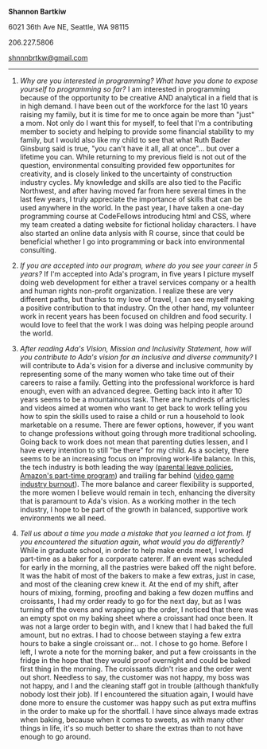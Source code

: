 **Shannon Bartkiw**

6021 36th Ave NE, Seattle, WA 98115

206.227.5806

shnnnbrtkw@gmail.com

---


1.  *Why are you interested in programming? What have you done to expose yourself to programming so far?*
I am interested in programming because of the opportunity to be creative AND analytical in a field that is in high demand. I have been out of the workforce for the last 10 years raising my family, but it is time for me to once again be more than "just" a mom. Not only do I want this for myself, to feel that I'm a contributing member to society and helping to provide some financial stability to my family, but I would also like my child to see that what Ruth Bader Ginsburg said is true, "you can't have it all, all at once"... but over a lifetime you can. While returning to my previous field is not out of the question, environmental consulting provided few opportunites for creativity, and is closely linked to the uncertainty of construction industry cycles. My knowledge and skills are also tied to the Pacific Northwest, and after having moved far from here several times in the last few years, I truly appreciate the importance of skills that can be used anywhere in the world. 
In the past year, I have taken a one-day programming course at CodeFellows introducing html and CSS, where my team created a dating website for fictional holiday characters. I have also started an online data anlysis with R course, since that could be beneficial whether I go into programming or back into environmental consulting. 
   
2.  *If you are accepted into our program, where do you see your career in 5 years?*
If I'm accepted into Ada's program, in five years I picture myself doing web development for either a travel services company or a health and human rights non-profit organization. I realize these are very different paths, but thanks to my love of travel, I can see myself making a positive contribution to that industry. On the other hand, my volunteer work in recent years has been focused on children and food security. I would love to feel that the work I was doing was helping people around the world. 

3.  *After reading Ada's Vision, Mission and Inclusivity Statement, how will you contribute to Ada's vision for an inclusive and diverse community?*
I will contribute to Ada's vision for a diverse and inclusive community by representing some of the many women who take time out of their careers to raise a family. Getting into the professional workforce is hard enough, even with an advanced degree. Getting back into it after 10 years seems to be a mountainous task. There are hundreds of articles and videos aimed at women who want to get back to work telling you how to spin the skills used to raise a child or run a household to look marketable on a resume. There are fewer options, however, if you want to change professions without going through more traditional schooling. 
Going back to work does not mean that parenting duties lessen, and I have every intention to still "be there" for my child. As a society, there seems to be an increasing focus on improving work-life balance. In this, the tech industry is both leading the way ([parental leave policies](http://www.theatlantic.com/business/archive/2016/03/tech-paid-paternity-leave/473922/), [Amazon's part-time program](https://www.washingtonpost.com/news/the-switch/wp/2016/08/26/amazon-is-piloting-teams-with-a-30-hour-work-week/)) and trailing far behind ([video game industry burnout](https://www.theguardian.com/technology/2015/feb/18/crunched-games-industry-exploiting-workforce-ea-spouse-software)). The more balance and career flexibility is supported, the more women I believe would remain in tech, enhancing the diversity that is paramount to Ada's vision. As a working mother in the tech industry, I hope to be part of the growth in balanced, supportive work environments we all need.   

4.  *Tell us about a time you made a mistake that you learned a lot from. If you encountered the situation again, what would you do differently?*
 While in graduate school, in order to help make ends meet, I worked part-time as a baker for a corporate caterer. If an event was scheduled for early in the morning, all the pastries were baked off the night before. It was the habit of most of the bakers to make a few extras, just in case, and most of the cleaning crew knew it. At the end of my shift, after hours of mixing, forming, proofing and baking a few dozen muffins and croissants, I had my order ready to go for the next day, but as I was turning off the ovens and wrapping up the order, I noticed that there was an empty spot on my baking sheet where a croissant had once been. It was not a large order to begin with, and I knew that I had baked the full amount, but no extras. I had to choose between staying a few extra hours to bake a single croissant or... not. I chose to go home. Before I left, I wrote a note for the morning baker, and put a few croissants in the fridge in the hope that they would proof overnight and could be baked first thing in the morning. 
The croissants didn't rise and the order went out short. Needless to say, the customer was not happy, my boss was not happy, and I and the cleaning staff got in trouble (although thankfully nobody lost their job). If I encountered the situation again, I would have done more to ensure the customer was happy such as put extra muffins in the order to make up for the shortfall. I have since always made extras when baking, because when it comes to sweets, as with many other things in life, it's so much better to share the extras than to not have enough to go around. 

